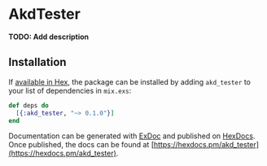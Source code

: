 # AkdTester

**TODO: Add description**

## Installation

If [available in Hex](https://hex.pm/docs/publish), the package can be installed
by adding `akd_tester` to your list of dependencies in `mix.exs`:

```elixir
def deps do
  [{:akd_tester, "~> 0.1.0"}]
end
```

Documentation can be generated with [ExDoc](https://github.com/elixir-lang/ex_doc)
and published on [HexDocs](https://hexdocs.pm). Once published, the docs can
be found at [https://hexdocs.pm/akd_tester](https://hexdocs.pm/akd_tester).

